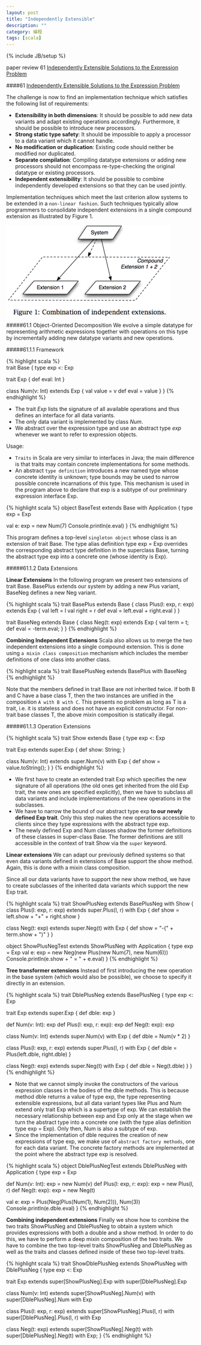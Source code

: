 ```yaml
---
layout: post
title: "Independently Extensible"
description: ""
category: 编程
tags: [scala]
---
```

{% include JB/setup %}

paper review 61 [Independently Extensible Solutions to the Expression Problem][1]
<!--break-->

####61 [Independently Extensible Solutions to the Expression Problem][1]

The challenge is now to find an implementation technique which satisfies the following list of requirements:

* **Extensibility in both dimensions**: It should be possible to add new data variants and adapt existing operations accordingly. Furthermore, it should be possible to introduce new processors.
* **Strong static type safety**: It should be impossible to apply a processor to a data variant which it cannot handle.
* **No modification or duplication**: Existing code should neither be modified nor duplicated.
* **Separate compilation**: Compiling datatype extensions or adding new processors should not encompass re-type-checking the original datatype or existing processors.
* **Independent extensibility**: It should be possible to combine independently developed extensions so that they can be used jointly.

Implementation techniques which meet the last criterion allow systems to be extended in a `non-linear fashion`. Such techniques typically allow programmers to consolidate independent extensions in a single compound extension as illustrated by Figure 1.

![1](/assets/2013-11-11-scala-papers/scala1.png)

#####61.1 Object-Oriented Decomposition
We evolve a simple datatype for representing arithmetic expressions together with operations on this type by incrementally adding new datatype variants and new operations.

#####61.1.1 Framework

{% highlight scala %}  
trait Base {
  type exp <: Exp

  trait Exp {
    def eval: Int
  }

  class Num(v: Int) extends Exp {
    val value = v
    def eval = value
  }
}
{% endhighlight %}

* The trait _Exp_ lists the signature of all available operations and thus defines an interface for all data variants.
* The only data variant is implemented by class _Num_.
* We abstract over the expression type and use an abstract type _exp_ whenever we want to refer to expression objects.

Usage:

* `Traits` in Scala are very similar to interfaces in Java; the main difference is that traits may contain concrete implementations for some methods.
* An abstract `type definition` introduces a new named type whose concrete identity is unknown; type bounds may be used to narrow possible concrete incarnations of this type. This mechanism is used in the program above to declare that exp is a subtype of our preliminary expression interface Exp.  

{% highlight scala %}
object BaseTest extends Base with Application {
   type exp = Exp
           
   val e: exp = new Num(7)
   Console.println(e.eval)
}
{% endhighlight %}

This program defines a top-level `singleton object` whose class is an extension of trait Base. The type alias definition type exp = Exp overrides the corresponding abstract type definition in the superclass Base, turning the abstract type exp into a concrete one (whose identity is Exp).

#####61.1.2 Data Extensions

**Linear Extensions** In the following program we present two extensions of trait Base. BasePlus extends our system by adding a new Plus variant, BaseNeg defines a new Neg variant.

{% highlight scala %}
trait BasePlus extends Base {
    class Plus(l: exp, r: exp) extends Exp {
        val left = l
        val right = r
        def eval = left.eval + right.eval
    }
}

trait BaseNeg extends Base {
    class Neg(t: exp) extends Exp {
        val term = t;
        def eval = -term.eval;
    }
}
{% endhighlight %}

**Combining Independent Extensions** Scala also allows us to merge the two independent extensions into a single compound extension. This is done using `a mixin class composition` mechanism which includes the member definitions of one class into another class.

{% highlight scala %}
trait BasePlusNeg extends BasePlus with BaseNeg
{% endhighlight %}

Note that the members defined in trait Base are not inherited twice. If both B and C have a base class T, then the two instances are unified in the composition `A with B with C`. This presents no problem as long as T is a trait, i.e. it is stateless and does not have an explicit constructor. For non-trait base classes T, the above mixin composition is statically illegal.

#####61.1.3 Operation Extensions

{% highlight scala %}
trait Show extends Base {
  type exp <: Exp

  trait Exp extends super.Exp {
      def show: String;
  }

  class Num(v: Int) extends super.Num(v) with Exp {
      def show = value.toString();
  }
}
{% endhighlight %}

* We first have to create an extended trait Exp which specifies the new signature of all operations (the old ones get inherited from the old Exp trait, the new ones are specified explicitly), then we have to subclass all data variants and include implementations of the new operations in the subclasses.
* We have to narrow the bound of our abstract type exp **to our newly defined Exp trait**. Only this step makes the new operations accessible to clients since they type expressions with the abstract type exp.
* The newly defined Exp and Num classes shadow the former definitions of these classes in super-class Base. The former definitions are still accessible in the context of trait Show via the `super` keyword.

**Linear extensions** We can adapt our previously defined systems so that even data variants defined in extensions of Base support the show method. Again, this is done with a mixin class composition.

Since all our data variants have to support the new show method, we have to create subclasses of the inherited data variants which support the new Exp trait.

{% highlight scala %}
trait ShowPlusNeg extends BasePlusNeg with Show {
  class Plus(l: exp, r: exp) extends super.Plus(l, r) with Exp {
      def show = left.show + "+" + right.show
  }

  class Neg(t: exp) extends super.Neg(t) with Exp {
      def show = "-(" + term.show + ")"
  }
}

object ShowPlusNegTest extends ShowPlusNeg with Application {
  type exp = Exp
  val e: exp = new Neg(new Plus(new Num(7), new Num(6)))
  Console.println(e.show + " = " + e.eval)
}
{% endhighlight %}

**Tree transformer extensions** Instead of first introducing the new operation in the base system (which would also be possible), we choose to specify it directly in an extension. 

{% highlight scala %}
trait DblePlusNeg extends BasePlusNeg {
  type exp <: Exp

  trait Exp extends super.Exp {
      def dble: exp
  }

  def Num(v: Int): exp
  def Plus(l: exp, r: exp): exp
  def Neg(t: exp): exp

  class Num(v: Int) extends super.Num(v) with Exp {
      def dble = Num(v * 2)
  }

  class Plus(l: exp, r: exp) extends super.Plus(l, r) with Exp {
      def dble = Plus(left.dble, right.dble)
  }

  class Neg(t: exp) extends super.Neg(t) with Exp {
      def dble = Neg(t.dble)
  }
}
{% endhighlight %}

* Note that we cannot simply invoke the constructors of the various expression classes in the bodies of the dble methods. This is because method dble returns a value of type exp, the type representing extensible expressions, but all data variant types like Plus and Num extend only trait Exp which is a supertype of exp. We can establish the necessary relationship between exp and Exp only at the stage when we turn the abstract type into a concrete one (with the type alias definition type exp = Exp). Only then, Num is also a subtype of exp. 
* Since the implementation of dble requires the creation of new expressions of type exp, we make use of `abstract factory methods`, one for each data variant. The concrete factory methods are implemented at the point where the abstract type exp is resolved.

{% highlight scala %}
object DblePlusNegTest extends DblePlusNeg with Application {
  type exp = Exp

  def Num(v: Int): exp = new Num(v)
  def Plus(l: exp, r: exp): exp = new Plus(l, r)
  def Neg(t: exp): exp = new Neg(t)

  val e: exp = Plus(Neg(Plus(Num(1), Num(2))), Num(3))
  Console.println(e.dble.eval)
}
{% endhighlight %}

**Combining independent extensions** Finally we show how to combine the two traits ShowPlusNeg and DblePlusNeg to obtain a system which provides expressions with both a double and a show method. In order to do this, we have to perform a deep mixin composition of the two traits. We have to combine the two top-level traits ShowPlusNeg and DblePlusNeg as well as the traits and classes defined inside of these two top-level traits.

{% highlight scala %}
trait ShowDblePlusNeg extends ShowPlusNeg with DblePlusNeg {
  type exp <: Exp

  trait Exp extends super[ShowPlusNeg].Exp with super[DblePlusNeg].Exp

  class Num(v: Int) extends super[ShowPlusNeg].Num(v)
      with super[DblePlusNeg].Num
      with Exp

  class Plus(l: exp, r: exp) extends super[ShowPlusNeg].Plus(l, r)
      with super[DblePlusNeg].Plus(l, r)
      with Exp

  class Neg(t: exp) extends super[ShowPlusNeg].Neg(t)
      with super[DblePlusNeg].Neg(t)
      with Exp;
}
{% endhighlight %}

[1]: http://scala-lang.org/docu/files/IC_TECH_REPORT_200433.pdf
